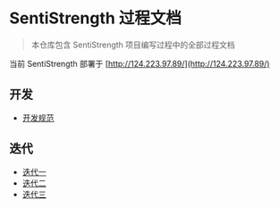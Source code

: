 # SentiStrength 过程文档

> 本仓库包含 SentiStrength 项目编写过程中的全部过程文档

当前 SentiStrength 部署于 [http://124.223.97.89/](http://124.223.97.89/)

## 开发

- [开发规范](开发规范.md)

## 迭代

- [迭代一](迭代一/README.md)
- [迭代二](迭代二/README.md)
- [迭代三](迭代三/README)